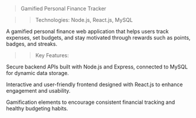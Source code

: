 >Gamified Personal Finance Tracker

>>Technologies: Node.js, React.js, MySQL

A gamified personal finance web application that helps users track expenses, set budgets, and stay motivated through rewards such as points, badges, and streaks.

>>Key Features:

Secure backend APIs built with Node.js and Express, connected to MySQL for dynamic data storage.

Interactive and user-friendly frontend designed with React.js to enhance engagement and usability.

Gamification elements to encourage consistent financial tracking and healthy budgeting habits.
